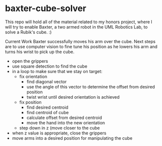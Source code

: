 # baxter-cube-solver
This repo will hold all of the material related to my honors project, where I will try to enable Baxter, a two armed robot in the UML Robotics Lab, to solve a Rubik's cube. :)

Current Work
Baxter successfully moves his arm over the cube.  Next steps are to use computer vision to fine tune his position as he lowers his arm and turns his wrist to pick up the cube.
   - open the grippers
   - use square detection to find the cube
   - in a  loop to make sure that we stay on target: 
      - fix orientation
          * find diagonal vector 
          * use the angle of this vector to determine the offset from desired position
          * twist wrist until desired orientation is achieved
      - fix position
          * find desired centroid
          * find centroid of cube
          * calculate offset from desired centroid
          * move the hand into the new orientation
      - step down in z (move closer to the cube  
  - when z value is appropriate, close the grippers
  - move arms into a desired position for manipulating the cube
  
